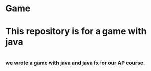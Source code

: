 # Game
<h1>
This repository is for a game with java
<h1>

<h3>
we wrote a game with java and java fx for our AP course.
<h3>
